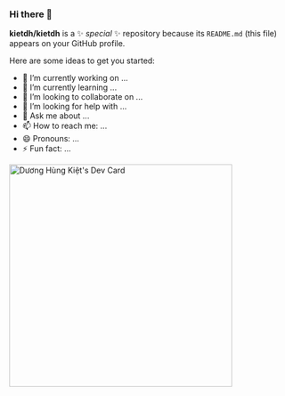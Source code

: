 ### Hi there 👋

**kietdh/kietdh** is a ✨ _special_ ✨ repository because its `README.md` (this file) appears on your GitHub profile.

Here are some ideas to get you started:

- 🔭 I’m currently working on ...
- 🌱 I’m currently learning ...
- 👯 I’m looking to collaborate on ...
- 🤔 I’m looking for help with ...
- 💬 Ask me about ...
- 📫 How to reach me: ...
- 😄 Pronouns: ...
- ⚡ Fun fact: ...
<div>
  <table>
    <tr>
      <a href="https://app.daily.dev/jaykit"><img src="https://github.com/kietdh/kietdh/blob/main/devcard.svg" width="400" alt="Dương Hùng Kiệt's Dev Card"/></a>
    </tr>
  </table>
</div>



